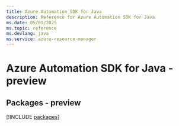 ```yaml
---
title: Azure Automation SDK for Java
description: Reference for Azure Automation SDK for Java
ms.date: 05/01/2025
ms.topic: reference
ms.devlang: java
ms.service: azure-resource-manager
---
```

# Azure Automation SDK for Java - preview
## Packages - preview
[!INCLUDE [packages](automation-index.md)]